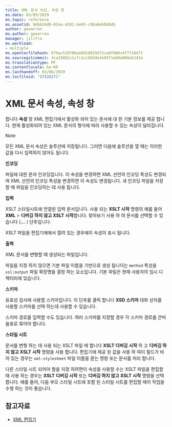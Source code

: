 ```yaml
---
title: XML 문서 속성, 속성 창
ms.date: 03/05/2019
ms.topic: reference
ms.assetid: 9dbb34d9-02ea-4201-b445-c98a0eb0d6db
author: gewarren
ms.author: gewarren
manager: jillfra
ms.workload:
- multiple
ms.openlocfilehash: 679ac529708a49d18025672ce8f880c4f7710471
ms.sourcegitcommit: 3ca33862c1cfc3ccb83de3e95f1e69e860ab143a
ms.translationtype: MT
ms.contentlocale: ko-KR
ms.lasthandoff: 03/06/2019
ms.locfileid: "57526271"
---
```

# <a name="xml-document-properties-properties-window"></a>XML 문서 속성, 속성 창

합니다 **속성** 창 XML 편집기에서 활성화 되어 있는 문서에 대 한 기본 정보를 제공 합니다. 현재 활성화되어 있는 XML 문서의 형식에 따라 사용할 수 있는 속성이 달라집니다.

> [!NOTE]
> 모든 XML 문서 속성은 솔루션에 저장됩니다. 그러면 다음에 솔루션을 열 때는 이러한 값을 다시 입력하지 않아도 됩니다.

**인코딩**

파일에 대한 문자 인코딩입니다. 이 속성을 변경하면 XML 선언의 인코딩 특성도 변경되며 XML 선언의 인코딩 특성을 변경하면 이 속성도 변경됩니다. 새 인코딩 파일을 저장할 때 파일을 인코딩하는 데 사용 됩니다.

**입력**

XSLT 스타일시트에 연결된 입력 문서입니다. 사용 되는 **XSLT 시작** 명령의 예를 들어 **XML** > **디버깅 하지 않고 XSLT 시작**합니다. 찾아보기 사용 하 여 문서를 선택할 수 있습니다 (**...** ) 단추입니다.

XSLT 파일을 편집기에에서 열려 있는 경우에이 속성이 표시 됩니다.

**출력**

XML 문서를 변형할 때 생성되는 파일입니다.

파일을 지정 하지 않으면 기본 파일 이름을 기반으로 생성 됩니다는 `method` 특성을 `xsl:output` 파일 확장명을 결정 하는 요소입니다. 기본 파일은 현재 사용자의 임시 디렉터리에 있습니다.

**스키마**

유효성 검사에 사용할 스키마입니다. 이 단추를 클릭 합니다 **XSD 스키마** 대화 상자를 사용할 스키마를 선택 하는데 사용할 수 있습니다.

스키마 경로를 입력할 수도 있습니다. 여러 스키마를 지정할 경우 각 스키마 경로를 큰따옴표로 묶어야 합니다.

**스타일 시트**

문서를 변형 하는 데 사용 되는 XSLT 파일 때 합니다 **XSLT 디버깅 시작** 하 고 **디버깅 하지 않고 XSLT 시작** 명령을 사용 합니다. 편집기에 제공 된 값을 사용 하 여이 필드가 비어 있는 경우는 `xml-stylesheet` 파일 이름을 묻는 명령 또는 문서를 처리 합니다.

다른 스타일 시트 되어야 함을 지정 하려면이 속성을 사용할 수는 XSLT 파일을 편집할 때 사용 하는 경우는 **XSLT 디버깅 시작** 또는 **디버깅 하지 않고 XSLT 시작** 명령을 선택 합니다. 예를 들어, 다음 부모 스타일 시트에 포함 된 스타일 시트를 편집할 때이 작업을 수행 하는 것이 좋습니다.

## <a name="see-also"></a>참고자료

- [XML 편집기](../xml-tools/xml-editor.md)